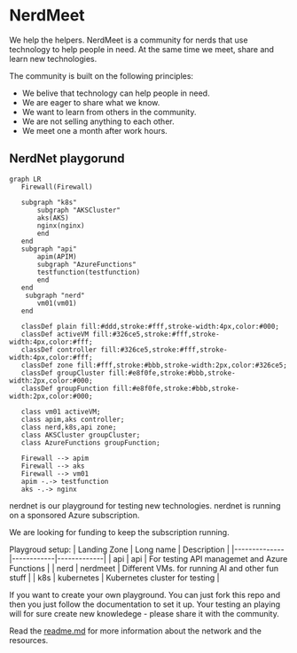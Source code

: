 # NerdMeet
We help the helpers.
NerdMeet is a community for nerds that use technology to help people in need. At the same time we meet, share and learn new technologies.

The community is built on the following principles:

* We belive that technology can help people in need.
* We are eager to share what we know.
* We want to learn from others in the community.
* We are not selling anything to each other.
* We meet one a month after work hours.

## NerdNet playgorund

```mermaid
graph LR
   Firewall(Firewall)
   
   subgraph "k8s"
       subgraph "AKSCluster"
       aks(AKS) 
       nginx(nginx)
       end
   end
   subgraph "api"
       apim(APIM)
       subgraph "AzureFunctions"
       testfunction(testfunction)
       end
   end
    subgraph "nerd"
       vm01(vm01)
   end

   classDef plain fill:#ddd,stroke:#fff,stroke-width:4px,color:#000;
   classDef activeVM fill:#326ce5,stroke:#fff,stroke-width:4px,color:#fff;
   classDef controller fill:#326ce5,stroke:#fff,stroke-width:4px,color:#fff;
   classDef zone fill:#fff,stroke:#bbb,stroke-width:2px,color:#326ce5;
   classDef groupCluster fill:#e8f0fe,stroke:#bbb,stroke-width:2px,color:#000; 
   classDef groupFunction fill:#e8f0fe,stroke:#bbb,stroke-width:2px,color:#000; 

   class vm01 activeVM;
   class apim,aks controller;
   class nerd,k8s,api zone;
   class AKSCluster groupCluster;
   class AzureFunctions groupFunction;

   Firewall --> apim
   Firewall --> aks
   Firewall --> vm01
   apim -.-> testfunction
   aks -.-> nginx
```

nerdnet is our playground for testing new technologies. nerdnet is running on a sponsored Azure subscription.

We are looking for funding to keep the subscription running.


Playgroud setup:
| Landing Zone | Long name | Description |
|--------------|------------|-------------|
| api          | api        | For testing API managemet and Azure Functions |
| nerd     | nerdmeet       | Different VMs. for running AI and other fun stuff |
| k8s   | kubernetes        | Kubernetes cluster for testing |


If you want to create your own playground. You can just fork this repo and then you just follow the documentation to set it up.
Your testing an playing will for sure create new knowledege - please share it with the community.

Read the [readme.md](nerdnet/readme.md) for more information about the network and the resources.
